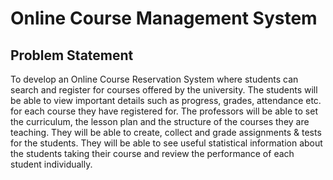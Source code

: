 # Online Course Management System

## Problem Statement
To develop an Online Course Reservation System where students can search and
register for courses offered by the university. The students will be able to view important
details such as progress, grades, attendance etc. for each course they have registered
for. The professors will be able to set the curriculum, the lesson plan and the structure
of the courses they are teaching. They will be able to create, collect and grade
assignments & tests for the students. They will be able to see useful statistical
information about the students taking their course and review the performance of each
student individually.
